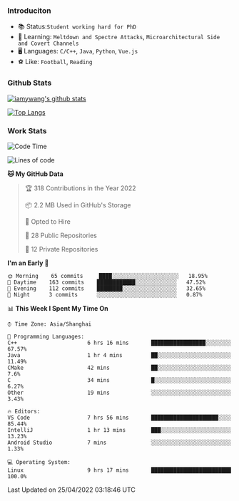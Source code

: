 ### Introduciton

- 📚 Status:`Student working hard for PhD`
- 🔎 Learning: `Meltdown and Spectre Attacks`, `Microarchitectural Side and Covert Channels`
- 🖥️ Languages: `C/C++`, `Java`, `Python`, `Vue.js`
- ⚽ Like: `Football`, `Reading`

### Github Stats

[![iamywang's github stats](https://github-readme-stats.vercel.app/api?username=iamywang&count_private=true&show_icons=true)]()

[![Top Langs](https://github-readme-stats.vercel.app/api/top-langs/?username=iamywang&layout=compact)]()

### Work Stats

<!--START_SECTION:waka-->
![Code Time](http://img.shields.io/badge/Code%20Time-282%20hrs%2033%20mins-blue)

![Lines of code](https://img.shields.io/badge/From%20Hello%20World%20I%27ve%20Written--49%20Thousand%20lines%20of%20code-blue)

**🐱 My GitHub Data** 

> 🏆 318 Contributions in the Year 2022
 > 
> 📦 2.2 MB Used in GitHub's Storage 
 > 
> 💼 Opted to Hire
 > 
> 📜 28 Public Repositories 
 > 
> 🔑 12 Private Repositories  
 > 
**I'm an Early 🐤** 

```text
🌞 Morning    65 commits     ████░░░░░░░░░░░░░░░░░░░░░   18.95% 
🌆 Daytime    163 commits    ████████████░░░░░░░░░░░░░   47.52% 
🌃 Evening    112 commits    ████████░░░░░░░░░░░░░░░░░   32.65% 
🌙 Night      3 commits      ░░░░░░░░░░░░░░░░░░░░░░░░░   0.87%

```


📊 **This Week I Spent My Time On** 

```text
⌚︎ Time Zone: Asia/Shanghai

💬 Programming Languages: 
C++                      6 hrs 16 mins       █████████████████░░░░░░░░   67.57% 
Java                     1 hr 4 mins         ██░░░░░░░░░░░░░░░░░░░░░░░   11.49% 
CMake                    42 mins             ██░░░░░░░░░░░░░░░░░░░░░░░   7.6% 
C                        34 mins             █░░░░░░░░░░░░░░░░░░░░░░░░   6.27% 
Other                    19 mins             ░░░░░░░░░░░░░░░░░░░░░░░░░   3.43%

🔥 Editors: 
VS Code                  7 hrs 56 mins       █████████████████████░░░░   85.44% 
IntelliJ                 1 hr 13 mins        ███░░░░░░░░░░░░░░░░░░░░░░   13.23% 
Android Studio           7 mins              ░░░░░░░░░░░░░░░░░░░░░░░░░   1.33%

💻 Operating System: 
Linux                    9 hrs 17 mins       █████████████████████████   100.0%

```


 Last Updated on 25/04/2022 03:18:46 UTC
<!--END_SECTION:waka-->
